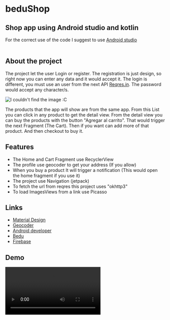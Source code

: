 # beduShop
## Shop app using Android studio and kotlin

For the correct use of the code I suggest to use <a href="https://developer.android.com/studio">Android studio</a><br></br>

## About the project
The project let the user Login or register. The registration is just design, so right now you can enter any data and it would accept it.
The login is different, you must use an user from the next API <a href="https://reqres.in/api/users/">Reqres.in</a>. The password would accept any character/s.

<img src="https://i.postimg.cc/ncX3YZpz/kt.png" alt="I couldn't find the image :C">


The products that the app will show are from the same app. From this List you can click in any product to get the detail view.
From the detail view you can buy the products with the button "Agregar al carrito". That would trigger the next Fragment (The Cart).
Then if you want can add more of that product. And then checkout to buy it.


## Features

<ul>
    <li>The Home and Cart Fragment use RecyclerView</li>
    <li>The profile use geocoder to get your address (If you allow)</li>
    <li>When you buy a product It will trigger a notification (This would open the home fragment if you use it)</li>
    <li>The project use Navigation (jetpack)</li>
    <li>To fetch the url from reqres this project uses "okhttp3"</li>
    <li>To load ImagesViews from a link use Picasso</li>
</ul>

## Links

<ul>
    <li><a href="https://material.io/">Material Design</a></li>
    <li><a href="https://developers.google.com/maps/documentation/javascript/reference/geocoder">Geocoder</a></li>
    <li><a href="https://developer.android.com/">Android developer</a></li>
    <li><a href="https://bedu.org/">Bedu</a></li>
    <li><a href="https://firebase.google.com">Firebase</a></li>
</ul>

## Demo

<video src="https://drive.google.com/file/d/1zJaET_-nsGJpI_5xJmHe84VzNzqKImR5/view?usp=sharing" controls>